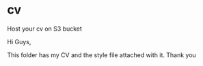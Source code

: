 # cv
Host your cv on S3 bucket


Hi  Guys,

This folder has my CV and the style file attached with it.
Thank  you 

